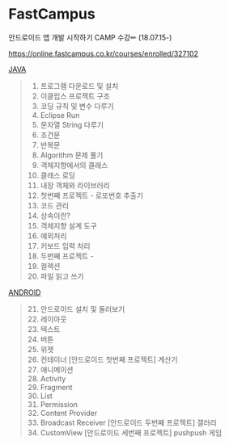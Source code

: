 # FastCampus
안드로이드 앱 개발 시작하기 CAMP 수강✏ (18.07.15-)

https://online.fastcampus.co.kr/courses/enrolled/327102


<a href="https://github.com/HyeranShin/FastCampus/blob/master/JAVA">JAVA</a>
>1. 프로그램 다운로드 및 설치
>2. 이클립스 프로젝트 구조
>3. 코딩 규칙 및 변수 다루기
>4. Eclipse Run
>5. 문자열 String 다루기
>6. 조건문
>7. 반복문
>8. Algorithm 문제 풀기
>9. 객체지향에서의 클래스
>10. 클래스 로딩
>11. 내장 객체와 라이브러리
>12. 첫번째 프로젝트 - 로또번호 추출기
>13. 코드 관리
>14. 상속이란?
>15. 객체지향 설계 도구
>16. 예외처리
>17. 키보드 입력 처리
>18. 두번째 프로젝트 - 
>19. 컬렉션
>20. 파일 읽고 쓰기

<a href="https://github.com/HyeranShin/FastCampus/blob/master/ANDROID">ANDROID</a>
>21. 안드로이드 설치 및 둘러보기
>22. 레이아웃
>23. 텍스트
>24. 버튼
>25. 위젯
>26. 컨테이너
>[안드로이드 첫번째 프로젝트] 계산기
>27. 애니메이션
>28. Activity
>29. Fragment
>30. List
>31. Permission
>32. Content Provider
>33. Broadcast Receiver
>[안드로이드 두번째 프로젝트] 갤러리
>34. CustomView
>[안드로이드 세번째 프로젝트] pushpush 게임
